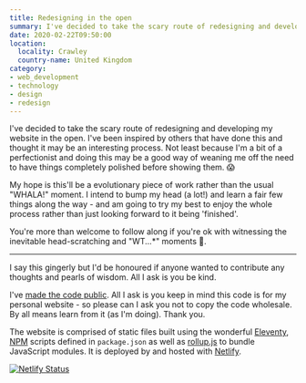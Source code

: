 ```yaml
---
title: Redesigning in the open
summary: I've decided to take the scary route of redesigning and developing my website in the open.
date: 2020-02-22T09:50:00
location:
  locality: Crawley
  country-name: United Kingdom
category:
- web_development
- technology
- design
- redesign
---
```


I've decided to take the scary route of redesigning and developing my website in the open. I've been inspired by others that have done this and thought it may be an interesting process. Not least because I'm a bit of a perfectionist and doing this may be a good way of weaning me off the need to have things completely polished before showing them. 😱

My hope is this'll be a evolutionary piece of work rather than the usual "WHALA!" moment. I intend to bump my head (a lot!) and learn a fair few things along the way - and am going to try my best to enjoy the whole process rather than just looking forward to it being 'finished'.

You're more than welcome to follow along if you're ok with witnessing the inevitable head-scratching and "WT...*" moments 🤪.

***

I say this gingerly but I'd be honoured if anyone wanted to contribute any thoughts and pearls of wisdom. All I ask is you be kind.

I've [made the code public][5]. All I ask is you keep in mind this code is for my personal website - so please can I ask you not to copy the code wholesale. By all means learn from it (as I'm doing). Thank you.

The website is comprised of static files built using the wonderful [Eleventy][1], [NPM][2] scripts defined in `package.json` as well as [rollup.js][3] to bundle JavaScript modules. It is deployed by and hosted with [Netlify][4].

[![Netlify Status](https://api.netlify.com/api/v1/badges/712367e5-7510-4813-9a24-5805f092cfa1/deploy-status)](https://app.netlify.com/sites/brootaylorv2/deploys)

[1]: https://www.11ty.dev/
[2]: https://docs.npmjs.com/cli/npm
[3]: https://rollupjs.org/
[4]: https://www.netlify.com/
[5]: https://github.com/brootaylor/brootaylor-v2
